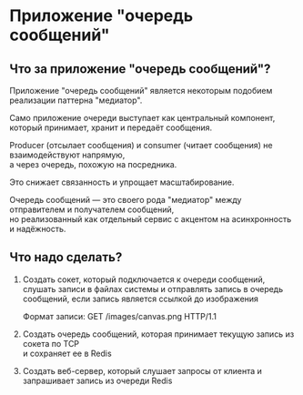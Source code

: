 # Приложение "очередь сообщений"

## Что за приложение "очередь сообщений"?

Приложение "очередь сообщений" является некоторым подобием реализации
паттерна "медиатор". <br />

Само приложение очереди выступает как центральный компонент, который принимает, хранит и передаёт сообщения. <br />

Producer (отсылает сообщения) и consumer (читает сообщения) не взаимодействуют напрямую, <br />
а через очередь, похожую на посредника. <br />

Это снижает связанность и упрощает масштабирование. <br />

Очередь сообщений — это своего рода "медиатор" между отправителем и получателем сообщений, <br />
но реализованный как отдельный сервис с акцентом на асинхронность и надёжность.

## Что надо сделать?

1. Создать сокет, который подключается к очереди сообщений,
   слушать записи в файлах системы и отправлять
   запись в очередь сообщений, если запись является ссылкой до изображения

   Формат записи: GET /images/canvas.png HTTP/1.1

2. Создать очередь сообщений, которая принимает текущую запись из сокета по TCP <br />
   и сохраняет ее в Redis

3. Создать веб-сервер, который слушает запросы от клиента и запрашивает запись из очереди Redis
